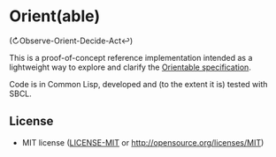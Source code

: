 # Orient(able)
(↻Observe-Orient-Decide-Act↩)

This is a proof-of-concept reference implementation intended as a lightweight way to explore and clarify the [Orientable specification](https://docs.google.com/document/d/1zjWHegvZwTgvU4fOAjUbIwMwQyfPzHoXJVTX8iR--2E/edit#heading=h.2jf8rxk263pw).

Code is in Common Lisp, developed and (to the extent it is) tested with SBCL.

## License

- MIT license ([LICENSE-MIT](LICENSE-MIT) or http://opensource.org/licenses/MIT)
